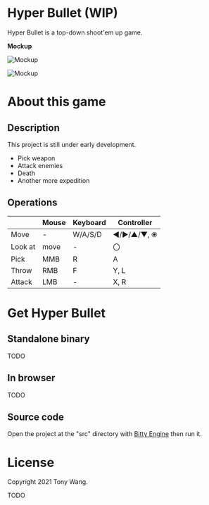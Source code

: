 # Hyper Bullet (WIP)

Hyper Bullet is a top-down shoot'em up game.

**Mockup**

![Mockup](https://user-images.githubusercontent.com/2062224/131307693-1b2949b7-fe54-406d-89f3-bde197da81b8.png)

![Mockup](https://user-images.githubusercontent.com/2062224/131307542-198bcf88-75a7-45be-a0af-7052bb729420.gif)


# About this game

## Description

This project is still under early development.

* Pick weapon
* Attack enemies
* Death
* Another more expedition

## Operations

| | Mouse | Keyboard | Controller |
|---|---|---|---|
| Move | - | W/A/S/D | ◄/►/▲/▼, ⦿ |
| Look at | move | - | 〇 |
| Pick | MMB | R | A |
| Throw | RMB | F | Y, L |
| Attack | LMB | - | X, R |

# Get Hyper Bullet

## Standalone binary

TODO

## In browser

TODO

## Source code

Open the project at the "src" directory with [Bitty Engine](https://paladin-t.github.io/bitty/) then run it.

# License

Copyright 2021 Tony Wang.

TODO
